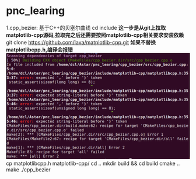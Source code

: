 # pnc_learing

1.cpp_bezier: 基于C++的贝塞尔曲线
    cd include
    **这一步是从git上拉取matplotlib-cpp源码,拉取完之后还需要按照matplotlib-cpp相关要求安装依赖**
    git clone https://github.com/lava/matplotlib-cpp.git
    **如果不替换matplotlibcpp.h,编译会报错**
    ![error](./cpp_bezier/picture/error.png)
    cp matplotlibcpp.h matplotlib-cpp/
    cd ..
    mkdir build && cd build
    cmake ..
    make
    ./cpp_bezier

